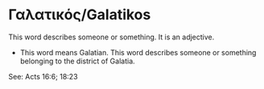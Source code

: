 # Γαλατικός/Galatikos
This word describes someone or something. It is an adjective.

* This word means Galatian. This word describes someone or something belonging to the district of Galatia. 

See: Acts 16:6; 18:23
